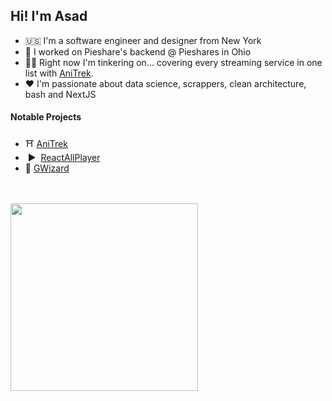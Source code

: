 ## Hi! I'm Asad
* 🇺🇸 I'm a software engineer and designer from New York
* 📁 I worked on Pieshare's backend @ Pieshares in Ohio
* 👩‍🏫 Right now I'm tinkering on... covering every streaming service in one list with [AniTrek](https://anitrek.co/).
* ❤️ I'm passionate about data science, scrappers, clean architecture, bash and NextJS 

#### Notable Projects
- ⛩️  [AniTrek](https://anitrek.co/)
- &nbsp;▶ &nbsp;[ReactAllPlayer](https://reactallplayer.asadbek.dev/)
- 🎨  [GWizard](https://gwizard.asadbek.dev)

<br><br>
<img src="https://s6.gifyu.com/images/S8iPW.gif" width="300" />
